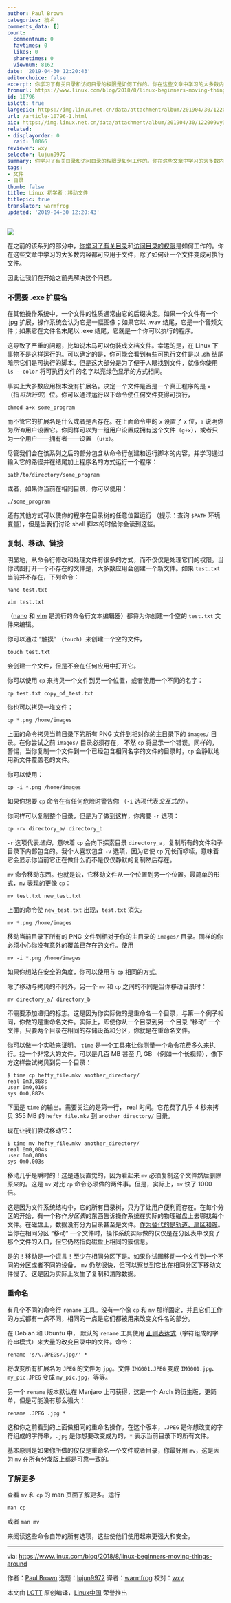 ```yaml
---
author: Paul Brown
categories: 技术
comments_data: []
count:
  commentnum: 0
  favtimes: 0
  likes: 0
  sharetimes: 0
  viewnum: 8162
date: '2019-04-30 12:20:43'
editorchoice: false
excerpt: 你学习了有关目录和访问目录的权限是如何工作的。你在这些文章中学习的大多数内容都可应用于文件
fromurl: https://www.linux.com/blog/2018/8/linux-beginners-moving-things-around
id: 10796
islctt: true
largepic: https://img.linux.net.cn/data/attachment/album/201904/30/122009vy33l5tmr0t0itiz.jpg
url: /article-10796-1.html
pic: https://img.linux.net.cn/data/attachment/album/201904/30/122009vy33l5tmr0t0itiz.jpg.thumb.jpg
related:
- displayorder: 0
  raid: 10066
reviewer: wxy
selector: lujun9972
summary: 你学习了有关目录和访问目录的权限是如何工作的。你在这些文章中学习的大多数内容都可应用于文件
tags:
- 文件
- 目录
thumb: false
title: Linux 初学者：移动文件
titlepic: true
translator: warmfrog
updated: '2019-04-30 12:20:43'
---
```


![](/data/attachment/album/201904/30/122009vy33l5tmr0t0itiz.jpg)


在之前的该系列的部分中，[你学习了有关目录](/article-10066-1.html)和[访问目录](/article-10399-1.html)[的权限](/article-10370-1.html)是如何工作的。你在这些文章中学习的大多数内容都可应用于文件，除了如何让一个文件变成可执行文件。


因此让我们在开始之前先解决这个问题。


### 不需要 .exe 扩展名


在其他操作系统中，一个文件的性质通常由它的后缀决定。如果一个文件有一个 .jpg 扩展，操作系统会认为它是一幅图像；如果它以 .wav 结尾，它是一个音频文件；如果它在文件名末尾以 .exe 结尾，它就是一个你可以执行的程序。


这导致了严重的问题，比如说木马可以伪装成文档文件。幸运的是，在 Linux 下事物不是这样运行的。可以确定的是，你可能会看到有些可执行文件是以 .sh 结尾暗示它们是可执行的脚本，但是这大部分是为了便于人眼找到文件，就像你使用 `ls --color` 将可执行文件的名字以亮绿色显示的方式相同。


事实上大多数应用根本没有扩展名。决定一个文件是否是一个真正程序的是 `x` （指*可执行的*）位。你可以通过运行以下命令使任何文件变得可执行，



```
chmod a+x some_program
```

而不管它的扩展名是什么或者是否存在。在上面命令中的 `x` 设置了 `x` 位，`a` 说明你为*所有*用户设置它。你同样可以为一组用户设置成拥有这个文件（`g+x`），或者只为一个用户——拥有者——设置 （`u+x`）。


尽管我们会在该系列之后的部分包含从命令行创建和运行脚本的内容，并学习通过输入它的路径并在结尾加上程序名的方式运行一个程序：



```
path/to/directory/some_program
```

或者，如果你当前在相同目录，你可以使用：



```
./some_program
```

还有其他方式可以使你的程序在目录树的任意位置运行 （提示：查询 `$PATH` 环境变量），但是当我们讨论 shell 脚本的时候你会读到这些。


### 复制、移动、链接


明显地，从命令行修改和处理文件有很多的方式，而不仅仅是处理它们的权限。当你试图打开一个不存在的文件是，大多数应用会创建一个新文件。如果 `test.txt` 当前并不存在，下列命令：



```
nano test.txt
```


```
vim test.txt
```

（[nano](https://www.nano-editor.org/) 和 [vim](https://www.vim.org/) 是流行的命令行文本编辑器）都将为你创建一个空的 `test.txt` 文件来编辑。


你可以通过 “触摸” （`touch`）来创建一个空的文件，



```
touch test.txt
```

会创建一个文件，但是不会在任何应用中打开它。


你可以使用 `cp` 来拷贝一个文件到另一个位置，或者使用一个不同的名字：



```
cp test.txt copy_of_test.txt
```

你也可以拷贝一堆文件：



```
cp *.png /home/images
```

上面的命令拷贝当前目录下的所有 PNG 文件到相对你的主目录下的 `images/` 目录。在你尝试之前 `images/` 目录必须存在， 不然 `cp` 将显示一个错误。同样的，警惕，当你复制一个文件到一个已经包含相同名字的文件的目录时，`cp` 会静默地用新文件覆盖老的文件。


你可以使用：



```
cp -i *.png /home/images
```

如果你想要 `cp` 命令在有任何危险时警告你 （`-i` 选项代表*交互式的*）。


你同样可以复制整个目录，但是为了做到这样，你需要 `-r` 选项：



```
cp -rv directory_a/ directory_b
```

`-r` 选项代表*递归*，意味着 `cp` 会向下探索目录 `directory_a`，复制所有的文件和子目录下内部包含的。我个人喜欢包含 `-v` 选项，因为它使 `cp` 冗长而啰嗦，意味着它会显示你当前它正在做什么而不是仅仅静默的复制然后存在。


`mv` 命令移动东西。也就是说，它移动文件从一个位置到另一个位置。最简单的形式，`mv` 表现的更像 `cp`：



```
mv test.txt new_test.txt
```

上面的命令使 `new_test.txt` 出现，`test.txt` 消失。



```
mv *.png /home/images
```

移动当前目录下所有的 PNG 文件到相对于你的主目录的 `images/` 目录。同样的你必须小心你没有意外的覆盖已存在的文件。使用



```
mv -i *.png /home/images

```

如果你想站在安全的角度，你可以使用与 `cp` 相同的方式。


除了移动与拷贝的不同外，另一个 `mv` 和 `cp` 之间的不同是当你移动目录时：



```
mv directory_a/ directory_b
```

不需要添加递归的标志。这是因为你实际做的是重命名一个目录，与第一个例子相同，你做的是重命名文件。实际上，即使你从一个目录到另一个目录 “移动” 一个文件，只要两个目录在相同的存储设备和分区，你就是在重命名文件。


你可以做一个实验来证明。 `time` 是一个工具来让你测量一个命令花费多久来执行。找一个非常大的文件，可以是几百 MB 甚至 几 GB （例如一个长视频），像下方这样尝试拷贝到另一个目录：



```
$ time cp hefty_file.mkv another_directory/
real 0m3,868s
user 0m0,016s
sys 0m0,887s
```

下面是 `time` 的输出。需要关注的是第一行， real 时间。它花费了几乎 4 秒来拷贝 355 MB 的 `hefty_file.mkv` 到 `another_directory/` 目录。


现在让我们尝试移动它：



```
$ time mv hefty_file.mkv another_directory/
real 0m0,004s
user 0m0,000s
sys 0m0,003s
```

移动几乎是瞬时的！这是违反直觉的，因为看起来 `mv` 必须复制这个文件然后删除原来的。这是 `mv` 对比 `cp` 命令必须做的两件事。但是，实际上，`mv` 快了 1000 倍。


这是因为文件系统结构中，它的所有目录树，只为了让用户便利而存在。在每个分区的开始，有一个称作*分区表*的东西告诉操作系统在实际的物理磁盘上去哪找每个文件。在磁盘上，数据没有分为目录甚至是文件。[作为替代的是轨道、扇区和簇](https://en.wikipedia.org/wiki/Disk_sector)。当你在相同分区 “移动” 一个文件时，操作系统实际做的仅仅是在分区表中改变了那个文件的入口，但它仍然指向磁盘上相同的簇信息。


是的！移动是一个谎言！至少在相同分区下是。如果你试图移动一个文件到一个不同的分区或者不同的设备， `mv` 仍然很快，但可以察觉到它比在相同分区下移动文件慢了。这是因为实际上发生了复制和清除数据。


### 重命名


有几个不同的命令行 `rename` 工具。没有一个像 `cp` 和 `mv` 那样固定，并且它们工作的方式都有一点不同，相同的一点是它们都被用来改变文件名的部分。


在 Debian 和 Ubuntu 中， 默认的 `rename` 工具使用 [正则表达式](https://en.wikipedia.org/wiki/Regular_expression)（字符组成的字符串模式）来大量的改变目录中的文件。命令：



```
rename 's/\.JPEG$/.jpg/' *
```

将改变所有扩展名为 `JPEG` 的文件为 `jpg`。文件 `IMG001.JPEG` 变成 `IMG001.jpg`、 `my_pic.JPEG` 变成 `my_pic.jpg`，等等。


另一个 `rename` 版本默认在 Manjaro 上可获得，这是一个 Arch 的衍生版，更简单，但是可能没有那么强大：



```
rename .JPEG .jpg *
```

这和你之前看到的上面做相同的重命名操作。在这个版本，`.JPEG` 是你想改变的字符组成的字符串，`.jpg` 是你想要改变成为的，`*` 表示当前目录下的所有文件。


基本原则是如果你所做的仅仅是重命名一个文件或者目录，你最好用 `mv`，这是因为 `mv` 在所有分发版上都是可靠一致的。


### 了解更多


查看 `mv` 和 `cp` 的 man 页面了解更多。运行



```
man cp
```

或者 `man mv`


来阅读这些命令自带的所有选项，这些使他们使用起来更强大和安全。




---


via: <https://www.linux.com/blog/2018/8/linux-beginners-moving-things-around>


作者：[Paul Brown](https://www.linux.com/users/bro66) 选题：[lujun9972](https://github.com/lujun9972) 译者：[warmfrog](https://github.com/warmfrog) 校对：[wxy](https://github.com/wxy)


本文由 [LCTT](https://github.com/LCTT/TranslateProject) 原创编译，[Linux中国](https://linux.cn/) 荣誉推出